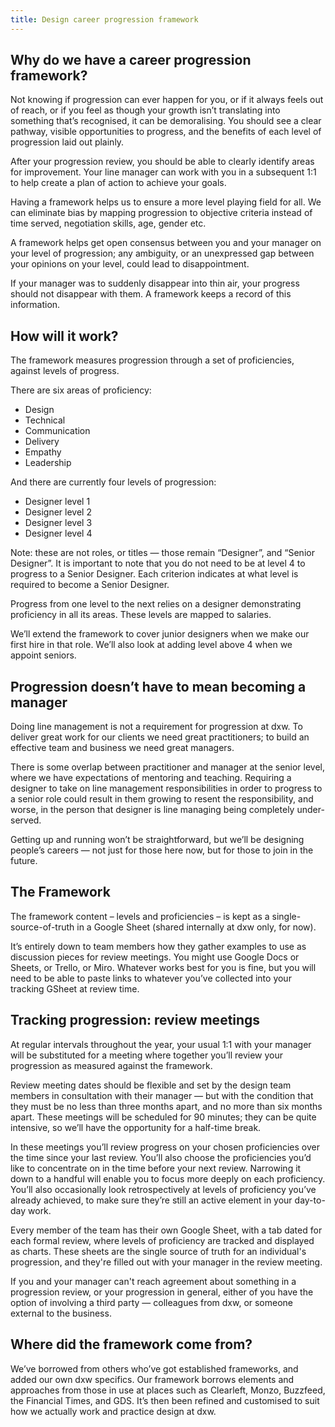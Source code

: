 ```yaml
---
title: Design career progression framework
---
```

## Why do we have a career progression framework?

Not knowing if progression can ever happen for you, or if it always feels out of
reach, or if you feel as though your growth isn’t translating into something
that’s recognised, it can be demoralising. You should see a clear pathway,
visible opportunities to progress, and the benefits of each level of progression
laid out plainly.

After your progression review, you should be able to clearly identify areas for
improvement. Your line manager can work with you in a subsequent 1:1 to help
create a plan of action to achieve your goals.

Having a framework helps us to ensure a more level playing field for all. We can
eliminate bias by mapping progression to objective criteria instead of time
served, negotiation skills, age, gender etc.

A framework helps get open consensus between you and your manager on your level
of progression; any ambiguity, or an unexpressed gap between your opinions on
your level, could lead to disappointment.

If your manager was to suddenly disappear into thin air, your progress should
not disappear with them. A framework keeps a record of this information.

## How will it work?

The framework measures progression through a set of proficiencies, against
levels of progress.

There are six areas of proficiency:

* Design
* Technical
* Communication
* Delivery
* Empathy
* Leadership

And there are currently four levels of progression:

* Designer level 1
* Designer level 2
* Designer level 3
* Designer level 4

Note: these are not roles, or titles — those remain “Designer”, and “Senior
Designer”. It is important to note that you do not need to be at level 4 to
progress to a Senior Designer. Each criterion indicates at what level is
required to become a Senior Designer.

Progress from one level to the next relies on a designer demonstrating
proficiency in all its areas. These levels are mapped to salaries.

We’ll extend the framework to cover junior designers when we make our first hire
in that role. We’ll also look at adding level above 4 when we appoint seniors.

## Progression doesn’t have to mean becoming a manager

Doing line management is not a requirement for progression at dxw. To deliver
great work for our clients we need great practitioners; to build an effective
team and business we need great managers.

There is some overlap between practitioner and manager at the senior level,
where we have expectations of mentoring and teaching. Requiring a designer to
take on line management responsibilities in order to progress to a senior role
could result in them growing to resent the responsibility, and worse, in the
person that designer is line managing being completely under-served.

Getting up and running won’t be straightforward, but we’ll be designing people’s
careers — not just for those here now, but for those to join in the future.

## The Framework

The framework content – levels and proficiencies – is kept as a
single-source-of-truth in a Google Sheet (shared internally at dxw only, for
now).

It’s entirely down to team members how they gather examples to use as discussion
pieces for review meetings. You might use Google Docs or Sheets, or Trello, or
Miro. Whatever works best for you is fine, but you will need to be able to paste
links to whatever you’ve collected into your tracking GSheet at review time.

## Tracking progression: review meetings

At regular intervals throughout the year, your usual 1:1 with your manager will
be substituted for a meeting where together you’ll review your progression as
measured against the framework.

Review meeting dates should be flexible and set by the design team members in
consultation with their manager — but with the condition that they must be no
less than three months apart, and no more than six months apart. These meetings
will be scheduled for 90 minutes; they can be quite intensive, so we’ll have the
opportunity for a half-time break.

In these meetings you’ll review progress on your chosen proficiencies over the
time since your last review. You’ll also choose the proficiencies you’d like to
concentrate on in the time before your next review. Narrowing it down to a
handful will enable you to focus more deeply on each proficiency. You’ll also
occasionally look retrospectively at levels of proficiency you’ve already
achieved, to make sure they’re still an active element in your day-to-day work.

Every member of the team has their own Google Sheet, with a tab dated for each
formal review, where levels of proficiency are tracked and displayed as charts.
These sheets are the single source of truth for an individual's progression, and
they're filled out with your manager in the review meeting.

If you and your manager can't reach agreement about something in a progression
review, or your progression in general, either of you have the option of
involving a third party — colleagues from dxw, or someone external to the
business.

## Where did the framework come from?

We’ve borrowed from others who’ve got established frameworks, and added our own
dxw specifics. Our framework borrows elements and approaches from those in use
at places such as Clearleft, Monzo, Buzzfeed, the Financial Times, and GDS. It’s
then been refined and customised to suit how we actually work and practice
design at dxw.
